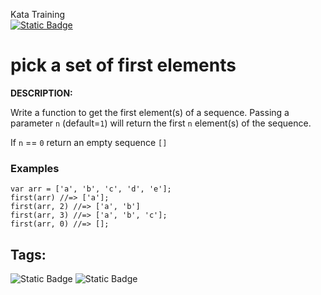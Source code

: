 Kata Training <br>
[![Static Badge](https://img.shields.io/badge/8kyu%20-%20black?style=flat&logo=codewars&labelColor=B1361E&color=black)](Javascript/8kyu)

# pick a set of first elements

**DESCRIPTION:**

Write a function to get the first element(s) of a sequence. Passing a parameter `n` (default=`1`) will return the first `n` element(s) of the sequence.

If `n` == `0` return an empty sequence `[]`

### Examples

```
var arr = ['a', 'b', 'c', 'd', 'e'];
first(arr) //=> ['a'];
first(arr, 2) //=> ['a', 'b']
first(arr, 3) //=> ['a', 'b', 'c'];
first(arr, 0) //=> [];
```

## Tags:
![Static Badge](https://img.shields.io/badge/arrays%20-%20dodgerblue?style=plastic) ![Static Badge](https://img.shields.io/badge/fundamentals%20-%20purple?style=plastic)